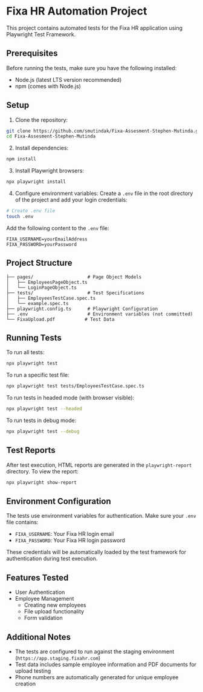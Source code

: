 # Fixa HR Automation Project

This project contains automated tests for the Fixa HR application using Playwright Test Framework.

## Prerequisites

Before running the tests, make sure you have the following installed:
- Node.js (latest LTS version recommended)
- npm (comes with Node.js)

## Setup

1. Clone the repository:
```bash
git clone https://github.com/smutindak/Fixa-Assesment-Stephen-Mutinda.git
cd Fixa-Assesment-Stephen-Mutinda
```

2. Install dependencies:
```bash
npm install
```

3. Install Playwright browsers:
```bash
npx playwright install
```

4. Configure environment variables:
Create a `.env` file in the root directory of the project and add your login credentials:

```bash
# Create .env file
touch .env
```

Add the following content to the `.env` file:
```env
FIXA_USERNAME=yourEmailAddress
FIXA_PASSWORD=yourPassword
```


## Project Structure

```
├── pages/                    # Page Object Models
│   ├── EmployeesPageObject.ts
│   └── LoginPageObject.ts
├── tests/                    # Test Specifications
│   ├── EmployeesTestCase.spec.ts
│   └── example.spec.ts
├── playwright.config.ts      # Playwright Configuration
├── .env                      # Environment variables (not committed)
└── FixaUpload.pdf           # Test Data
```

## Running Tests

To run all tests:
```bash
npx playwright test
```

To run a specific test file:
```bash
npx playwright test tests/EmployeesTestCase.spec.ts
```

To run tests in headed mode (with browser visible):
```bash
npx playwright test --headed
```

To run tests in debug mode:
```bash
npx playwright test --debug
```

## Test Reports

After test execution, HTML reports are generated in the `playwright-report` directory. To view the report:
```bash
npx playwright show-report
```

## Environment Configuration

The tests use environment variables for authentication. Make sure your `.env` file contains:

- `FIXA_USERNAME`: Your Fixa HR login email
- `FIXA_PASSWORD`: Your Fixa HR login password

These credentials will be automatically loaded by the test framework for authentication during test execution.

## Features Tested

- User Authentication
- Employee Management
  - Creating new employees
  - File upload functionality
  - Form validation

## Additional Notes

- The tests are configured to run against the staging environment (`https://app.staging.fixahr.com`)
- Test data includes sample employee information and PDF documents for upload testing
- Phone numbers are automatically generated for unique employee creation